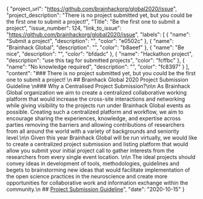 {
  "project_url": "https://github.com/brainhackorg/global2020/issue",
  "project_description": "There is no project submitted yet, but you could be the first one to submit a project!",
  "Title": "Be the first one to submit a project",
  "issue_number": 124,
  "link_to_issue": "https://github.com/brainhackorg/global2020/issue",
  "labels": [
    {
      "name": "Submit a project",
      "description": "",
      "color": "e0502c"
    },
    {
      "name": "Brainhack Global",
      "description": "",
      "color": "b8aeef"
    },
    {
      "name": "Be nice",
      "description": "",
      "color": "bfdadc"
    },
    {
      "name": "Hackathon project",
      "description": "use this tag for submitted projects",
      "color": "fcffbc"
    },
    {
      "name": "No knowledge required",
      "description": "",
      "color": "fc8397"
    }
  ],
  "content": "### There is no project submitted yet, but you could be the first one to submit a project! \n ## Brainhack Global 2020 Project Submission Guideline \n### Why a Centralised Project Submission?\n\n As Brainhack Global organization we aim to create a centralized collaborative working platform that would increase the cross-site interactions and networking while giving visibility to the projects run under Brainhack Global events as possible. Creating such a centralized platform and workflow, we aim to encourage sharing the experiences, knowledge, and expertise across parties removing the barriers and allowing contributions of researchers from all around the world with a variety of backgrounds and seniority level.\n\n Given this year Brainhack Global will be run virtually, we would like to create a centralized project submission and listing platform that would allow you submit your initial project call to gather interests from the researchers from every single event location. \n\n The ideal projects should convey ideas in development of tools, methodologies, guidelines and begets to brainstorming new ideas that would facilitate implementation of the open science practices in the neuroscience and create more opportunities for collaborative work and information exchange within the community.\n ## [Project Submission Guideline](/global2020/projects/#brainhack-global-2020-project-submission-guideline)",
  "date": "2020-10-15"
}